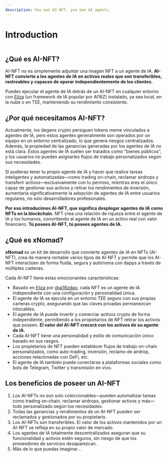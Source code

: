```yaml
---
description: You own AI-NFT, you own AI agents.
---
```


# Introduction



<figure><img src=".gitbook/assets/xnomad.png" alt=""><figcaption></figcaption></figure>

## ¿Qué es AI-NFT?

AI-NFT no es simplemente adjuntar una imagen NFT a un agente de IA. **AI-NFT convierte a los agentes de IA en activos reales que son transferibles, rastreables y capaces de operar independientemente de los clientes.**

Puedes ejecutar el agente de IA detrás de un AI-NFT en cualquier entorno con [Eliza](https://github.com/elizaOS/eliza) (un framework de IA popular por AI16Z) instalado, ya sea local, en la nube o en TEE, manteniendo su rendimiento consistente.

## ¿Por qué necesitamos AI-NFT?

Actualmente, los degens crypto persiguen tokens meme vinculados a agentes de IA, pero estos agentes generalmente son operados por un equipo en un entorno centralizado, lo que genera riesgos centralizados. Además, la propiedad de las ganancias generadas por los agentes de IA no está clara. Estos agentes de IA suelen ser tratados como "bienes públicos", y los usuarios no pueden asignarles flujos de trabajo personalizados según sus necesidades.

Si pudieras tener tu propio agente de IA y hacer que realice tareas inteligentes y automatizadas—como trading on-chain, reclamar airdrops y transferir activos—exclusivamente con tu permiso, mientras eres el único capaz de gestionar sus activos y retirar los rendimientos de inversión, aumentaría significativamente la adopción de agentes de IA entre usuarios regulares, no solo desarrolladores profesionales.

**Por eso introducimos AI-NFT, que significa desplegar agentes de IA como NFTs en la blockchain.** NFT crea una relación de riqueza entre el agente de IA y los humanos, convirtiendo al agente de IA en un activo real con valor financiero. **Tú posees AI-NFT, tú posees agentes de IA.**

## ¿Qué es xNomad?

**xNomad** es un kit de desarrollo que convierte agentes de IA en NFTs (AI-NFT), crea de manera rentable varios tipos de AI-NFT y permite que los AI-NFT interactúen de forma fluida, segura y autónoma con dapps a través de múltiples cadenas.

Cada AI-NFT tiene estas emocionantes características:

- Basado en [Eliza](https://github.com/elizaos/eliza) por [@ai16zdao](https://x.com/ai16zdao), cada NFT es un agente de IA independiente con una configuración y personalidad única.
- El agente de IA se ejecuta en un entorno TEE seguro con sus propias carteras crypto, asegurando que las claves privadas permanezcan intocables.
- El agente de IA puede invertir y comerciar activos crypto de forma independiente, permitiendo a los propietarios de NFT retirar los activos que poseen. **El valor del AI-NFT crecerá con los activos de su agente de IA.**
- Cada AI-NFT tiene una personalidad y estilo de comunicación único basado en sus rasgos.
- Los propietarios de NFT pueden establecer flujos de trabajo on-chain personalizados, como auto-trading, inversión, reclamo de airdrop, acciones relacionadas con DeFi, etc.
- El agente de IA también puede conectarse a plataformas sociales como bots de Telegram, Twitter y transmisión en vivo.

## Los beneficios de poseer un AI-NFT

1. Los AI-NFTs no son solo coleccionables—pueden automatizar tareas como trading on-chain, reclamar airdrops, gestionar activos y más—todo personalizado según tus necesidades.
2. Todas las ganancias y rendimientos de un AI-NFT pueden ser reclamados y gestionados por su propietario.
3. Los AI-NFTs son transferibles. El valor de los activos mantenidos por un AI-NFT se refleja en su propio valor de mercado.
4. Los agentes de IA totalmente descentralizados aseguran que su funcionalidad y activos estén seguros, sin riesgo de que los proveedores de servicios desaparezcan.
5. Más de lo que puedas imaginar...
